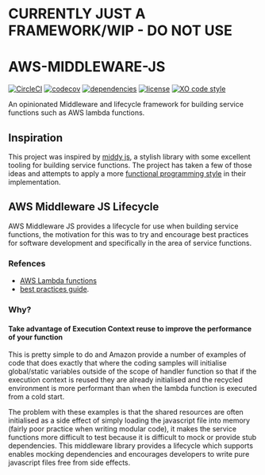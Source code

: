 # CURRENTLY JUST A FRAMEWORK/WIP - DO NOT USE

# AWS-MIDDLEWARE-JS

[![CircleCI](https://img.shields.io/circleci/project/github/ChocPanda/aws-middleware-js/master.svg?style=popout)](https://circleci.com/gh/ChocPanda/aws-middleware-js) [![codecov](https://codecov.io/gh/ChocPanda/aws-middleware-js/branch/master/graph/badge.svg)](https://codecov.io/gh/ChocPanda/aws-middleware-js) [![dependencies](https://david-dm.org/ChocPanda/aws-middleware-js.svg)](https://david-dm.org/ChocPanda/aws-middleware-js) [![license](https://img.shields.io/github/license/ChocPanda/aws-middleware-js.svg?style=popout)](https://github.com/ChocPanda/aws-middleware-js/blob/master/LICENSE) [![XO code style](https://img.shields.io/badge/code_style-XO-5ed9c7.svg)](https://github.com/xojs/xo)

An opinionated Middleware and lifecycle framework for building service functions such as AWS lambda functions. 

## Inspiration

This project was inspired by [middy js](https://github.com/middyjs/middy), a stylish library with some excellent tooling for building service functions. The project has taken a few of those ideas and attempts to apply a more [functional programming style](https://codeburst.io/functional-programming-in-javascript-e57e7e28c0e5) in their implementation.

## AWS Middleware JS Lifecycle

AWS Middleware JS provides a lifecycle for use when building service functions, the motivation for this was to try and encourage best practices for software development and specifically in the area of service functions. 

### Refences
 - [AWS Lambda functions](https://aws.amazon.com/lambda/)
 - [best practices guide](https://docs.aws.amazon.com/lambda/latest/dg/best-practices.html#function-code).

### Why?

#### Take advantage of Execution Context reuse to improve the performance of your function
  This is pretty simple to do and Amazon provide a number of examples of code that does exactly that where the coding samples will initialise global/static variables outside of the scope of handler function so that if the execution context is reused they are already initialised and the recycled environment is more performant than when the lambda function is executed from a cold start.

  The problem with these examples is that the shared resources are often initialised as a side effect of simply loading the javascript file into memory (fairly poor practice when writing modular code), it makes the service functions more difficult to test because it is difficult to mock or provide stub dependencies. This middleware library provides a lifecycle which supports enables mocking dependencies and encourages developers to write pure javascript files free from side effects.
